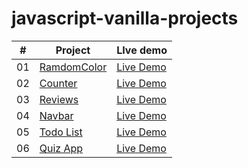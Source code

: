 # javascript-vanilla-projects


|   #	|Project |LIve demo 	|
|---	|---	|---	|
|  01 	|[RamdomColor](https://github.com/ruko19/javascript-vanilla-projects/tree/main/01_randomColor)  |[Live Demo](https://color-change-1991.netlify.app)  |
|   02	|[Counter](https://github.com/ruko19/javascript-vanilla-projects/tree/main/02_Counter) |[Live Demo](https://counter-app-ruko.netlify.app/)   	|
|   03	|[Reviews](https://github.com/ruko19/javascript-vanilla-projects/tree/main/03_Reviews) |[Live Demo](https://reviews-web-ruko.netlify.app/)   	|
|   04	|[Navbar](https://github.com/ruko19/javascript-vanilla-projects/tree/main/04_Navbar)   	|[Live Demo](https://nvbar-responsive.netlify.app/)   	|        
|   05  |[Todo List](https://github.com/ruko19/javascript-vanilla-projects/tree/main/05_TodoList-javascript) |[Live Demo](https://todo-list-ruko.netlify.app/) |
|   06  |[Quiz App](https://github.com/ruko19/javascript-vanilla-projects/tree/main/06_Quiz-app)| [Live Demo](https://quiz-app-ruko.netlify.app/)|
